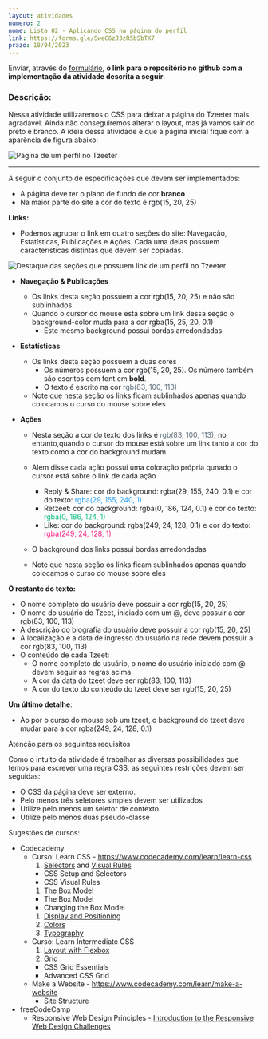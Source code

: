 ```yaml
---
layout: atividades
numero: 2
nome: Lista 02 - Aplicando CSS na página do perfil
link: https://forms.gle/SweC6zJ3zR5bSbTK7
prazo: 18/04/2023
---
```


Enviar, através do <a href="{{ page.link }}" target="_blank">formulário</a>, **o link para o repositório no github com a implementação da atividade descrita a seguir**. 

### Descrição:

Nessa atividade utilizaremos o CSS para deixar a página do Tzeeter mais agradável. 
Ainda não conseguiremos alterar o layout, mas já vamos sair do preto e branco. 
A ideia dessa atividade é que a página inicial fique com a aparência de figura abaixo:

![Página de um perfil no Tzeeter]({{site.baseurl}}/assets/listas/02/tzeeter_profile.png)

---

A seguir o conjunto de especificações que devem ser implementados:
  * A página deve ter o plano de fundo de cor **branco**
  * Na maior parte do site a cor do texto é <span style="color:rgb(15, 20, 25)"> rgb(15, 20, 25)</span>

**Links:**
  * Podemos agrupar o link em quatro seções do site: Navegação, Estatísticas, Publicações e Ações. 
Cada uma delas possuem características distintas que devem ser copiadas.

![Destaque das seções que possuem link  de um perfil no Tzeeter]({{site.baseurl}}/assets/listas/02/profile_links.png)


  * **Navegação & Publicações**
    * Os links desta seção possuem a cor  <span style="color:rgb(15, 20, 25)"> rgb(15, 20, 25)</span> e não são sublinhados
    * Quando o cursor do mouse está sobre um link dessa seção o background-color muda para a cor rgba(15, 25, 20, 0.1)
      * Este mesmo background possui bordas arredondadas

  * **Estatísticas**
    * Os links desta seção possuem a duas cores
      * Os números possuem a cor <span style="color: rgb(15, 20, 25)">rgb(15, 20, 25)</span>. Os número também são escritos com font em **bold**.
      * O texto é escrito na cor <span style="color:rgb(83, 100, 113)"> rgb(83, 100, 113)</span>
    * Note que nesta seção os links ficam sublinhados apenas quando colocamos o curso do mouse sobre eles

  * **Ações**
    * Nesta seção a cor do texto dos links é <span style="color:rgb(83, 100, 113)"> rgb(83, 100, 113)</span>, no entanto,quando o cursor do mouse está sobre um link tanto a cor do texto como a cor do background mudam
    * Além disse cada ação possui uma coloração própria qunado o cursor está sobre o link de cada ação
      * Reply & Share: cor do background: rgba(29, 155, 240, 0.1) e cor do texto: <span style="color:rgba(29, 155, 240, 1)"> rgba(29, 155, 240, 1)</span>
      * Retzeet: cor do background: rgba(0, 186, 124, 0.1) e cor do texto: <span style="color: rgba(0, 186, 124, 1)"> rgba(0, 186, 124, 1)</span>
      * Like: cor do background: rgba(249, 24, 128, 0.1) e cor do texto: <span style="color: rgba(249, 24, 128, 1)"> rgba(249, 24, 128, 1)</span>
    * O background dos links possui bordas arredondadas

    * Note que nesta seção os links ficam sublinhados apenas quando colocamos o curso do mouse sobre eles

**O restante do texto:**
  * O nome completo do usuário deve possuir a cor <span style="rgb(15, 20 , 25)">rgb(15, 20, 25)</span>
  * O nome do usuário do Tzeet, iniciado com um @, deve possuir a cor <span style="rgb(83, 100, 113)">rgb(83, 100, 113)</span>
  * A descrição do biografia do usuário deve possuir a cor  <span style="rgb(15, 20 , 25)">rgb(15, 20, 25)</span>
  * A localização e a data de ingresso do usuário na rede devem possuir a cor <span style="rgb(83, 100, 113)">rgb(83, 100, 113)</span>
  * O conteúdo de cada Tzeet:
    * O nome completo do usuário, o nome do usuário iniciado com @ devem seguir as regras acima
    * A cor da data do tzeet deve ser <span style="rgb(83, 100, 113)">rgb(83, 100, 113)</span>
    * A cor do texto do conteúdo do tzeet deve ser <span style="rgb(15, 20, 25)">rgb(15, 20, 25)</span>

**Um último detalhe**:
  * Ao por o curso do mouse sob um tzeet, o background do tzeet deve mudar para a cor <span style="rgba(249, 24, 128, 0.1)">rgba(249, 24, 128, 0.1)</span>

<span class="label label-yellow"> Atenção para os seguintes requisitos</span>

Como o intuito da atividade é trabalhar as diversas possibilidades que temos para escrever uma regra CSS, as seguintes restrições devem ser seguidas:
* O CSS da página deve ser externo.
* Pelo menos três seletores simples devem ser utilizados 
* Utilize pelo menos um seletor de contexto
* Utilize pelo menos duas pseudo-classe

<span class="label label-blue">Sugestões de cursos:</span>

- Codecademy
  - Curso: Learn CSS - <a href="https://www.codecademy.com/learn/learn-css" target="_blank">https://www.codecademy.com/learn/learn-css</a>
    1. <a href="https://www.codecademy.com/courses/learn-css/lessons/learn-css-setup-and-syntax/resume" target="_blank">Selectors</a> and <a href="https://www.codecademy.com/courses/learn-css/lessons/css-visual-rules/resume" target="_blank">Visual Rules</a>
      - CSS Setup and Selectors
      - CSS Visual Rules
    1. <a href="https://www.codecademy.com/courses/learn-css/lessons/box-model-intro/resume" target="_blank">The Box Model</a>
      - The Box Model
      - Changing the Box Model
    1. <a href="https://www.codecademy.com/courses/learn-css/lessons/css-display-positioning/resume" target="_blank">Display and Positioning</a>
    1. <a href="https://www.codecademy.com/courses/learn-css/lessons/color/resume" target="_blank">Colors</a>
    1. <a href="https://www.codecademy.com/courses/learn-css/lessons/css-typography/resume" target="_blank">Typography</a>
  - Curso: Learn Intermediate CSS
    1. <a href="https://www.codecademy.com/courses/learn-intermediate-css/lessons/learn-flexbox/resume" target="_blank">Layout with Flexbox</a>
    1. <a href="https://www.codecademy.com/courses/learn-intermediate-css/lessons/css-grid-essentials/resume" target="_blank">Grid</a>
      - CSS Grid Essentials
      - Advanced CSS Grid
  - Make a Website - <a href="https://www.codecademy.com/learn/make-a-website" target="_blank">https://www.codecademy.com/learn/make-a-website</a>
    - Site Structure
- freeCodeCamp
  - Responsive Web Design Principles - <a href="https://www.freecodecamp.org/learn/responsive-web-design/responsive-web-design-principles/" target="_blank">Introduction to the Responsive Web Design Challenges</a>
